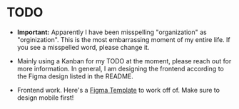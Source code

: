 # TODO

- **Important:** Apparently I have been misspelling "organization" as "orginization". This is the most embarrassing moment of my entire life. If you see a misspelled word, please change it.

- Mainly using a Kanban for my TODO at the moment, please reach out for more information. In general, I am designing the frontend according to the Figma design listed in the README.

- Frontend work. Here's a [Figma Template](https://www.figma.com/file/pKaku2N7xVPbCGQb1p6LIJ/NPL?type=design&node-id=0-1&mode=design&t=mc7YWpRIbtvPRkHG-11) to work off of. Make sure to design mobile first!
